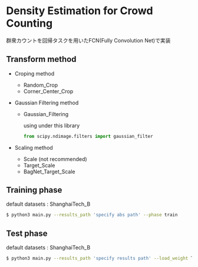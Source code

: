 # Density Estimation for Crowd Counting

群衆カウントを回帰タスクを用いたFCN(Fully Convolution Net)で実装

## Transform method

* Croping method
    * Random_Crop
    * Corner_Center_Crop

* Gaussian Filtering method
    * Gaussian_Filtering
    
        using under this library
        ```python
        from scipy.ndimage.filters import gaussian_filter
        ```

* Scaling method
    * Scale (not recommended)
    * Target_Scale
    * BagNet_Target_Scale

## Training phase
default datasets : ShanghaiTech_B

```bash
$ python3 main.py --results_path 'specify abs path' --phase train
```

## Test phase
default datasets : ShanghaiTech_B

```bash
$ python3 main.py --results_path 'specify results path' --load_weight True --model_path 'saved model path' --phase test
```